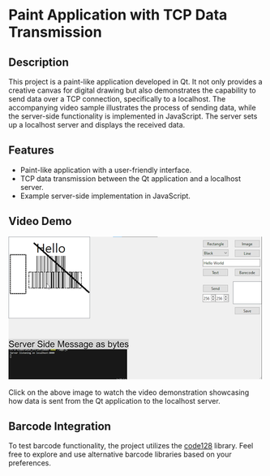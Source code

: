 # Paint Application with TCP Data Transmission

## Description

This project is a paint-like application developed in Qt. It not only provides a creative canvas for digital drawing but also demonstrates the capability to send data over a TCP connection, specifically to a localhost. The accompanying video sample illustrates the process of sending data, while the server-side functionality is implemented in JavaScript. The server sets up a localhost server and displays the received data.

## Features

- Paint-like application with a user-friendly interface.
- TCP data transmission between the Qt application and a localhost server.
- Example server-side implementation in JavaScript.

## Video Demo

[![Project Demo](Demo/Thumb.png)](Demo/Vid.mp4)

Click on the above image to watch the video demonstration showcasing how data is sent from the Qt application to the localhost server.

## Barcode Integration

To test barcode functionality, the project utilizes the [code128](https://github.com/fhunleth/code128/tree/main) library. Feel free to explore and use alternative barcode libraries based on your preferences.
